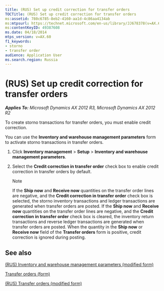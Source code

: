 ```yaml
---
title: (RUS) Set up credit correction for transfer orders
TOCTitle: (RUS) Set up credit correction for transfer orders
ms:assetid: 780c6785-8eb2-4160-aa1d-4c86aa4134ab
ms:mtpsurl: https://technet.microsoft.com/en-us/library/JJ678378(v=AX.60)
ms:contentKeyID: 49387608
ms.date: 04/18/2014
mtps_version: v=AX.60
f1_keywords:
- storno
- transfer order
audience: Application User
ms.search.region: Russia
---
```


# (RUS) Set up credit correction for transfer orders 


_**Applies To:** Microsoft Dynamics AX 2012 R3, Microsoft Dynamics AX 2012 R2_

To create storno transactions for transfer orders, you must enable credit correction.

You can use the **Inventory and warehouse management parameters** form to activate storno transactions in transfer orders.

1.  Click **Inventory management** \> **Setup** \> **Inventory and warehouse management parameters**.

2.  Select the **Credit correction in transfer order** check box to enable credit correction in transfer orders by default.
    

    > [!NOTE]
    > <P>If the <STRONG>Ship now</STRONG> and <STRONG>Receive now</STRONG> quantities on the transfer order lines are negative, and the <STRONG>Credit correction in transfer order</STRONG> check box is selected, the storno inventory transactions and ledger transactions are generated when transfer orders are posted. If the <STRONG>Ship now</STRONG> and <STRONG>Receive now</STRONG> quantities on the transfer order lines are negative, and the <STRONG>Credit correction in transfer order</STRONG> check box is cleared, the inventory return transactions and reverse ledger transactions are generated when transfer orders are posted. When the quantity in the <STRONG>Ship now</STRONG> or <STRONG>Receive now</STRONG> field of the <STRONG>Transfer orders</STRONG> form is positive, credit correction is ignored during posting.</P>



## See also

[(RUS) Inventory and warehouse management parameters (modified form)](https://technet.microsoft.com/en-us/library/jj733200\(v=ax.60\))

[Transfer orders (form)](https://technet.microsoft.com/en-us/library/aa634530\(v=ax.60\))

[(RUS) Transfer orders (modified form)](https://technet.microsoft.com/en-us/library/jj733409\(v=ax.60\))

  


